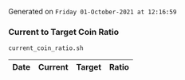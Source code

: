 Generated on `Friday 01-October-2021 at 12:16:59`

### Current to Target Coin Ratio
`current_coin_ratio.sh`

Date|Current|Target|Ratio
---|---|---|---
